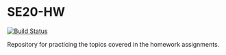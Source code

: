# SE20-HW
[![Build Status](https://travis-ci.com/chsmith3/SE20-HW.svg?branch=master)](https://travis-ci.com/chsmith3/SE20-HW)

Repository for practicing the topics covered in the homework assignments.


